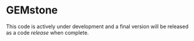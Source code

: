 # GEMstone

This code is actively under development and a final version will be released as a code _release_ when complete. 
